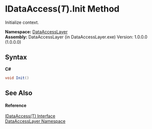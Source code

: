 # IDataAccess(*T*).Init Method 
 

Initialize context.

**Namespace:**&nbsp;<a href="a7c61f8d-f057-3930-35a0-27e5c277cc0e">DataAccessLayer</a><br />**Assembly:**&nbsp;DataAccessLayer (in DataAccessLayer.exe) Version: 1.0.0.0 (1.0.0.0)

## Syntax

**C#**<br />
``` C#
void Init()
```


## See Also


#### Reference
<a href="a56045d5-7826-916b-fd0c-11fa56955b18">IDataAccess(T) Interface</a><br /><a href="a7c61f8d-f057-3930-35a0-27e5c277cc0e">DataAccessLayer Namespace</a><br />